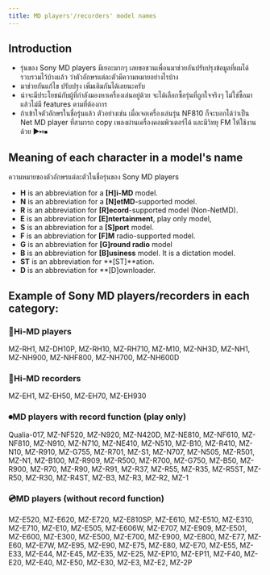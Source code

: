 ```yaml
---
title: MD players'/recorders' model names
---
```


## Introduction

- รุ่นของ Sony MD players มีเยอะมากๆ เลยขอชวนเพื่อนมาช่วยกันปรับปรุงข้อมูลที่ผมได้รวบรวมไว้บ้างแล้ว ว่าตัวอักษรแต่ละตัวมีความหมายอย่างไรบ้าง
- มาช่วยกันแก้ไข ปรับปรุง เพิ่มเติมกันได้เลยนะครับ
- น่าจะมีประโยชน์กับผู้ที่กำลังมองหาเครื่องเล่นอยู่ด้วย จะได้เลือกซื้อรุ่นที่ถูกใจจริงๆ ไม่ใช่ซื้อมาแล้วไม่มี features ตามที่ต้องการ
- ถ้าเข้าใจตัวอักษรในชื่อรุ่นแล้ว ตัวอย่างเช่น เมื่อเจอเครื่องเล่นรุ่น NF810 ก็จะบอกได้ว่าเป็น Net MD player
  ที่สามารถ copy เพลงผ่านเครื่องคอมพิวเตอร์ได้ และมีวิทยุ FM ให้ใช้งานด้วย ▶⏯⏹

## Meaning of each character in a model's name
ความหมายของตัวอักษรแต่ละตัวในชื่อรุ่นของ Sony MD players

- **H** is an abbreviation for a **[H]i-MD** model.
- **N** is an abbreviation for a **[N]etMD**-supported model.
- **R** is an abbreviation for **[R]ecord**-supported model (Non-NetMD).
- **E** is an abbreviation for **[E]ntertainment**, play only model,
- **S** is an abbreviation for a **[S]port** model.
- **F** is an abbreviation for **[F]M** radio-supported model.
- **G** is an abbreviation for **[G]round radio** model
- **B** is an abbreviation for **[B]usiness** model. It is a dictation model.
- **ST** is an abbreviation for **[ST]**ation.
- **D** is an abbreviation for **[D]ownloader.

## Example of Sony MD players/recorders in each category:

### 💾Hi-MD players
MZ-RH1, MZ-DH10P, MZ-RH10, MZ-RH710, MZ-M10, MZ-NH3D, MZ-NH1, MZ-NH900, MZ-NHF800, MZ-NH700, MZ-NH600D

### 💾Hi-MD recorders
MZ-EH1, MZ-EH50, MZ-EH70, MZ-EH930

### ⏺MD players with record function (play only)
Qualia-017, MZ-NF520, MZ-N920, MZ-N420D, MZ-NE810, MZ-NF610, MZ-NF810, MZ-N910, MZ-N710, MZ-NE410, MZ-N510, MZ-B10, MZ-R410, MZ-N10, MZ-R910, MZ-G755, MZ-R701, MZ-S1, MZ-N707, MZ-N505, MZ-R501, MZ-N1, MZ-B100, MZ-R909, MZ-R500, MZ-R700, MZ-G750, MZ-B50, MZ-R900, MZ-R70, MZ-R90, MZ-R91, MZ-R37, MZ-R55, MZ-R35, MZ-R5ST, MZ-R50, MZ-R30, MZ-R4ST, MZ-B3, MZ-R3, MZ-R2, MZ-1

### 💿MD players (without record function)
MZ-E520, MZ-E620, MZ-E720, MZ-E810SP, MZ-E610, MZ-E510, MZ-E310, MZ-E710, MZ-E10, MZ-E505, MZ-E606W, MZ-E707, MZ-E909, MZ-E501, MZ-E600, MZ-E300, MZ-E500, MZ-E700, MZ-E900, MZ-E800, MZ-E77, MZ-E60, MZ-E7W, MZ-E95, MZ-E90, MZ-E75, MZ-E80, MZ-E70, MZ-E55, MZ-E33, MZ-E44, MZ-E45, MZ-E35, MZ-E25, MZ-EP10, MZ-EP11, MZ-F40, MZ-E20, MZ-E40, MZ-E50, MZ-E30, MZ-E3, MZ-E2, MZ-2P
